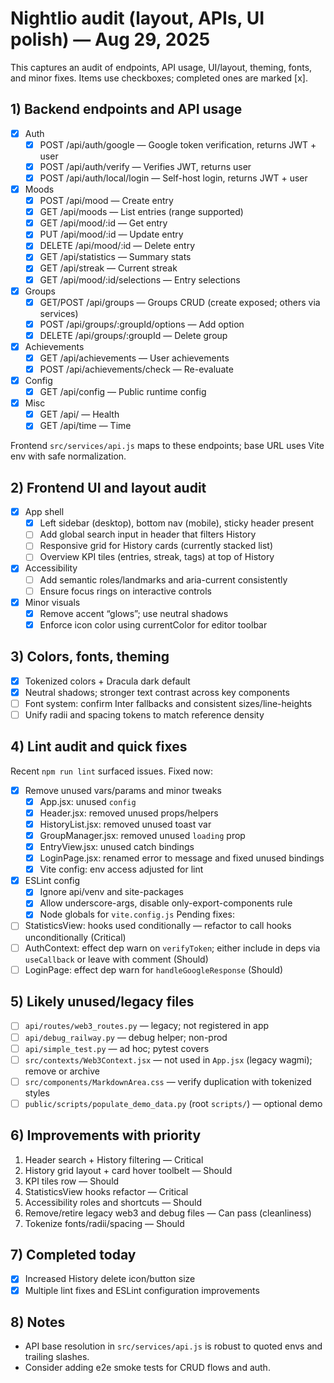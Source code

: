 # Nightlio audit (layout, APIs, UI polish) — Aug 29, 2025

This captures an audit of endpoints, API usage, UI/layout, theming, fonts, and minor fixes. Items use checkboxes; completed ones are marked [x].

## 1) Backend endpoints and API usage
- [x] Auth
  - [x] POST /api/auth/google — Google token verification, returns JWT + user
  - [x] POST /api/auth/verify — Verifies JWT, returns user
  - [x] POST /api/auth/local/login — Self-host login, returns JWT + user
- [x] Moods
  - [x] POST /api/mood — Create entry
  - [x] GET /api/moods — List entries (range supported)
  - [x] GET /api/mood/:id — Get entry
  - [x] PUT /api/mood/:id — Update entry
  - [x] DELETE /api/mood/:id — Delete entry
  - [x] GET /api/statistics — Summary stats
  - [x] GET /api/streak — Current streak
  - [x] GET /api/mood/:id/selections — Entry selections
- [x] Groups
  - [x] GET/POST /api/groups — Groups CRUD (create exposed; others via services)
  - [x] POST /api/groups/:groupId/options — Add option
  - [x] DELETE /api/groups/:groupId — Delete group
- [x] Achievements
  - [x] GET /api/achievements — User achievements
  - [x] POST /api/achievements/check — Re-evaluate
- [x] Config
  - [x] GET /api/config — Public runtime config
- [x] Misc
  - [x] GET /api/ — Health
  - [x] GET /api/time — Time

Frontend `src/services/api.js` maps to these endpoints; base URL uses Vite env with safe normalization.

## 2) Frontend UI and layout audit
- [x] App shell
  - [x] Left sidebar (desktop), bottom nav (mobile), sticky header present
  - [ ] Add global search input in header that filters History
  - [ ] Responsive grid for History cards (currently stacked list)
  - [ ] Overview KPI tiles (entries, streak, tags) at top of History
- [x] Accessibility
  - [ ] Add semantic roles/landmarks and aria-current consistently
  - [ ] Ensure focus rings on interactive controls
- [x] Minor visuals
  - [x] Remove accent “glows”; use neutral shadows
  - [x] Enforce icon color using currentColor for editor toolbar

## 3) Colors, fonts, theming
- [x] Tokenized colors + Dracula dark default
- [x] Neutral shadows; stronger text contrast across key components
- [ ] Font system: confirm Inter fallbacks and consistent sizes/line-heights
- [ ] Unify radii and spacing tokens to match reference density

## 4) Lint audit and quick fixes
Recent `npm run lint` surfaced issues. Fixed now:
- [x] Remove unused vars/params and minor tweaks
  - [x] App.jsx: unused `config`
  - [x] Header.jsx: removed unused props/helpers
  - [x] HistoryList.jsx: removed unused toast var
  - [x] GroupManager.jsx: removed unused `loading` prop
  - [x] EntryView.jsx: unused catch bindings
  - [x] LoginPage.jsx: renamed error to message and fixed unused bindings
  - [x] Vite config: env access adjusted for lint
- [x] ESLint config
  - [x] Ignore api/venv and site-packages
  - [x] Allow underscore-args, disable only-export-components rule
  - [x] Node globals for `vite.config.js`
Pending fixes:
- [ ] StatisticsView: hooks used conditionally — refactor to call hooks unconditionally (Critical)
- [ ] AuthContext: effect dep warn on `verifyToken`; either include in deps via `useCallback` or leave with comment (Should)
- [ ] LoginPage: effect dep warn for `handleGoogleResponse` (Should)

## 5) Likely unused/legacy files
- [ ] `api/routes/web3_routes.py` — legacy; not registered in app
- [ ] `api/debug_railway.py` — debug helper; non-prod
- [ ] `api/simple_test.py` — ad hoc; pytest covers
- [ ] `src/contexts/Web3Context.jsx` — not used in `App.jsx` (legacy wagmi); remove or archive
- [ ] `src/components/MarkdownArea.css` — verify duplication with tokenized styles
- [ ] `public/scripts/populate_demo_data.py` (root `scripts/`) — optional demo

## 6) Improvements with priority
1. Header search + History filtering — Critical
2. History grid layout + card hover toolbelt — Should
3. KPI tiles row — Should
4. StatisticsView hooks refactor — Critical
5. Accessibility roles and shortcuts — Should
6. Remove/retire legacy web3 and debug files — Can pass (cleanliness)
7. Tokenize fonts/radii/spacing — Should

## 7) Completed today
- [x] Increased History delete icon/button size
- [x] Multiple lint fixes and ESLint configuration improvements

## 8) Notes
- API base resolution in `src/services/api.js` is robust to quoted envs and trailing slashes.
- Consider adding e2e smoke tests for CRUD flows and auth.
